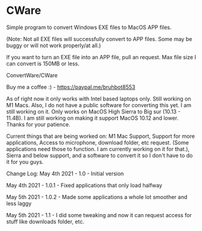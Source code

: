 # CWare
Simple program to convert Windows EXE files to MacOS APP files.

(Note: Not all EXE files will successfully convert to APP files. Some may be buggy or will not work properly/at all.)

If you want to turn an EXE file into an APP file, pull an request. Max file size I can convert is 150MB or less.

ConvertWare/CWare 

Buy me a coffee :) - https://paypal.me/bruhbot8553

As of right now it only works with Intel based laptops only. Still working on M1 Macs. Also, I do not have a public software for converting this yet. I am still working on it. Only works on MacOS High Sierra to Big sur (10.13 - 11.4B). I am still working on making it support MacOS 10.12 and lower. Thanks for your patience.

Current things that are being worked on: M1 Mac Support, Support for more applications, Access to microphone, download folder, etc request. (Some applications need those to function. I am currently working on it for that.), Sierra and below support, and a software to convert it so I don't have to do it for you guys.


Change Log:
May 4th 2021 - 1.0 - Initial version


May 4th 2021 - 1.0.1 - Fixed applications that only load halfway


May 5th 2021 - 1.0.2 - Made some applications a whole lot smoother and less laggy

May 5th 2021 - 1.1 - I did some tweaking and now it can request access for stuff like downloads folder, etc.


























